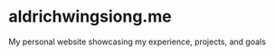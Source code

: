 aldrichwingsiong.me
===================

My personal website showcasing my experience, projects, and goals
